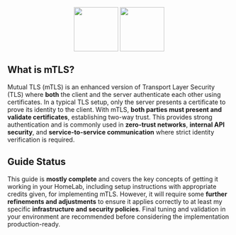 <p align="center">
  <img src="https://github.com/user-attachments/assets/981c376b-5a6a-42ae-802e-2bf6f3e36411" height="100" style="vertical-align: middle;"/>
  <img src="https://github.com/user-attachments/assets/a716dce5-808f-488b-8551-17a7d1f4c0c6" height="100" style="vertical-align: middle;"/>
</p>

## What is mTLS?

Mutual TLS (mTLS) is an enhanced version of Transport Layer Security (TLS) where **both** the client and the server authenticate each other using certificates. In a typical TLS setup, only the server presents a certificate to prove its identity to the client. With mTLS, **both parties must present and validate certificates**, establishing two-way trust. This provides strong authentication and is commonly used in **zero-trust networks**, **internal API security**, and **service-to-service communication** where strict identity verification is required.

## Guide Status

This guide is **mostly complete** and covers the key concepts of getting it working in your HomeLab, including setup instructions with appropriate credits given, for implementing mTLS. However, it will require some **further refinements and adjustments** to ensure it applies correctly to at least my specific **infrastructure and security policies**. Final tuning and validation in your environment are recommended before considering the implementation production-ready.
